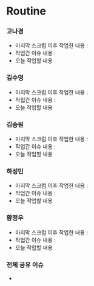 # Routine
### 고나경
* 마지막 스크럼 이후 작업한 내용 : 
* 작업간 이슈 내용 : 
* 오늘 작업할 내용

### 김수영
* 마지막 스크럼 이후 작업한 내용 : 
* 작업간 이슈 내용 : 
* 오늘 작업할 내용

### 김승원
* 마지막 스크럼 이후 작업한 내용 : 
* 작업간 이슈 내용 : 
* 오늘 작업할 내용

### 하성민
* 마지막 스크럼 이후 작업한 내용 : 
* 작업간 이슈 내용 : 
* 오늘 작업할 내용

### 황정우
* 마지막 스크럼 이후 작업한 내용 : 
* 작업간 이슈 내용 : 
* 오늘 작업할 내용

### 전체 공유 이슈
*
